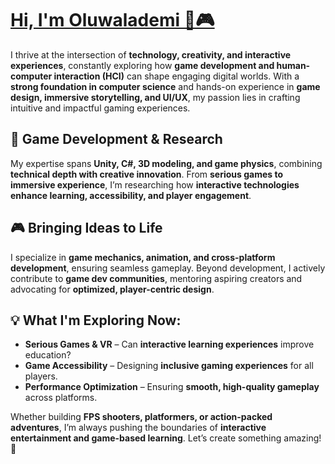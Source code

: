 <!--
**oluwalademi/oluwalademi** is a ✨ _special_ ✨ repository because its `README.md` (this file) appears on your GitHub profile.

Here are some ideas to get you started:

- 🔭 I’m currently working on ...
- 🌱 I’m currently learning ...
- 👯 I’m looking to collaborate on ...
- 🤔 I’m looking for help with ...
- 💬 Ask me about ...
- 📫 How to reach me: ...
- 😄 Pronouns: ...
- ⚡ Fun fact: ...
-->

# [Hi, I'm Oluwalademi 👻🎮](https://oluwalademi.github.io/)

I thrive at the intersection of **technology, creativity, and interactive experiences**, constantly exploring how **game development and human-computer interaction (HCI)** can shape engaging digital worlds. With a **strong foundation in computer science** and hands-on experience in **game design, immersive storytelling, and UI/UX**, my passion lies in crafting intuitive and impactful gaming experiences.  

## 🚀 Game Development & Research  
My expertise spans **Unity, C#, 3D modeling, and game physics**, combining **technical depth with creative innovation**. From **serious games to immersive experience**, I’m researching how **interactive technologies enhance learning, accessibility, and player engagement**.  

## 🎮 Bringing Ideas to Life  
I specialize in **game mechanics, animation, and cross-platform development**, ensuring seamless gameplay. Beyond development, I actively contribute to **game dev communities**, mentoring aspiring creators and advocating for **optimized, player-centric design**.  

## 💡 What I'm Exploring Now:  
- **Serious Games & VR** – Can **interactive learning experiences** improve education?  
- **Game Accessibility** – Designing **inclusive gaming experiences** for all players.  
- **Performance Optimization** – Ensuring **smooth, high-quality gameplay** across platforms.  

Whether building **FPS shooters, platformers, or action-packed adventures**, I’m always pushing the boundaries of **interactive entertainment and game-based learning**. Let’s create something amazing! 🚀
